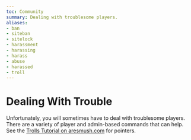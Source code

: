 ```yaml
---
toc: Community
summary: Dealing with troublesome players.
aliases:
- ban
- siteban
- sitelock
- harassment
- harassing
- harass
- abuse
- harassed
- troll
---
```

# Dealing With Trouble

Unfortunately, you will sometimes have to deal with troublesome players.  There are a variety of player and admin-based commands that can help.  See the [Trolls Tutorial on aresmush.com](http://aresmush.com/tutorials/manage/trolls.html) for pointers.